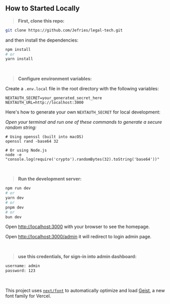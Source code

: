 ## How to Started Locally

> **First, clone this repo:**

```bash
git clone https://github.com/Jefries/legal-tech.git
```

and then install the dependencies:
```bash
npm install
# or
yarn install
```

<br>

> **Configure environment variables:**

Create a ``.env.local`` file in the root directory with the following variables:
```
NEXTAUTH_SECRET=your_generated_secret_here
NEXTAUTH_URL=http://localhost:3000
```

Here's how to generate your own ``NEXTAUTH_SECRET`` for local development:

*Open your terminal and run one of these commands to generate a secure random string:*
```
# Using openssl (built into macOS)
openssl rand -base64 32

# Or using Node.js
node -e "console.log(require('crypto').randomBytes(32).toString('base64'))"
```

<br>


> **Run the development server:**

```bash
npm run dev
# or
yarn dev
# or
pnpm dev
# or
bun dev
```

Open [http://localhost:3000](http://localhost:3000) with your browser to see the homepage.

Open [http://localhost:3000/admin](http://localhost:3000/admin) it will redirect to login admin page.

<br>

> **use this credentials, for sign-in into admin dashboard:**
```bash
username: admin
password: 123
```

<br>

This project uses [`next/font`](https://nextjs.org/docs/app/building-your-application/optimizing/fonts) to automatically optimize and load [Geist](https://vercel.com/font), a new font family for Vercel.
